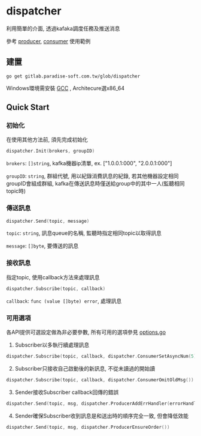 # dispatcher

利用簡單的介面, 透過kafaka調度任務及推送消息

參考 [producer](./examples/producer/main.go), [consumer](./examples/consumer/main.go) 使用範例

## 建置

`go get gitlab.paradise-soft.com.tw/glob/dispatcher`

Windows環境需安裝 [GCC](./build/mingw-w64-install.exe) , Architecure選x86_64

## Quick Start

### 初始化
在使用其他方法前, 須先完成初始化

```go
dispatcher.Init(brokers, groupID)
```
`brokers`: `[]string`, kafka機器ip清單, ex. ["1.0.0.1:000", "2.0.0.1:000"]

`groupID`: `string`, 群組代號, 用以紀錄消費訊息的紀錄, 若其他機器設定相同groupID會組成群組, kafka在傳送訊息時僅送給group中的其中一人(監聽相同topic時)

### 傳送訊息

```go
dispatcher.Send(topic, message)
```

`topic`: `string`, 訊息queue的名稱, 監聽時指定相同topic以取得訊息

`message`: `[]byte`, 要傳送的訊息

### 接收訊息
指定topic, 使用callback方法來處理訊息

```go
dispatcher.Subscribe(topic, callback)
```

`callback`: `func (value []byte) error`, 處理訊息

### 可用選項

各API提供可選設定做為非必要參數, 所有可用的選項參見 [options.go](./options.go)

1. Subscriber以多執行續處理訊息
```go
dispatcher.Subscribe(topic, callback, dispatcher.ConsumerSetAsyncNum(5))
```

2. Subscriber只接收自己啟動後的新訊息, 不從未讀過的開始讀
```go
dispatcher.Subscribe(topic, callback, dispatcher.ConsumerOmitOldMsg())
``` 

3. Sender接收Subscriber callback回傳的錯誤
```go
dispatcher.Send(topic, msg, dispatcher.ProducerAddErrHandler(errorHandler))
```

4. Sender確保Subscriber收到訊息是和送出時的順序完全一致, 但會降低效能
```go
dispatcher.Send(topic, msg, dispatcher.ProducerEnsureOrder())
```

